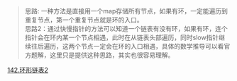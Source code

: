 >思路: 一种方法是直接用一个map存储所有节点，如果有环，一定能遍历到重复节点，第一个重复节点就是环的入口。  
思路2：通过快慢指针的方法可以知道一个链表有没有环，如果有环，连个指针会在环内某一个节点相遇，此时在从链表头部遍历，同时slow指针继续往后遍历，这两个节点一定会在环的入口相遇，具体的数学推导可以看官方题解，这里只是提供这种思路，其实也很容易理解。

[142.环形链表2](https://leetcode-cn.com/problems/linked-list-cycle-ii/)